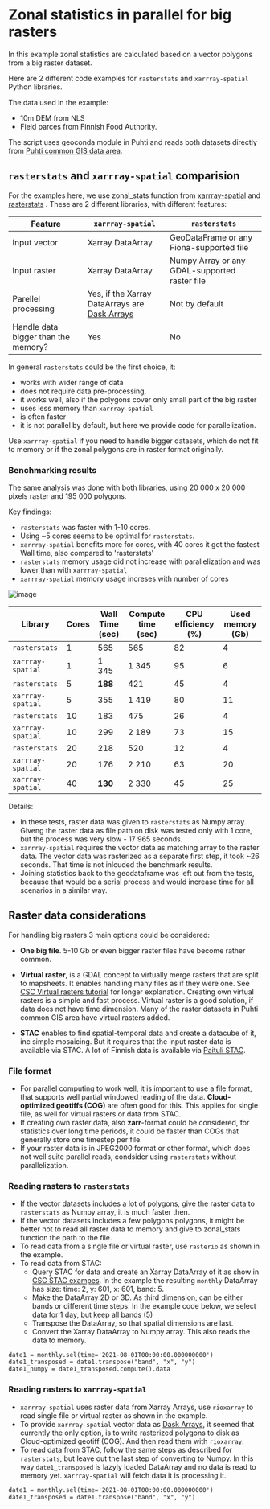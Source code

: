 # Zonal statistics in parallel for big rasters

In this example zonal statistics are calculated based on a vector polygons from a big raster dataset. 

Here are 2 different code examples for `rasterstats` and `xarrray-spatial` Python libraries.

The data used in the example:
* 10m DEM from NLS
* Field parces from Finnish Food Authority.

The script uses geoconda module in Puhti and reads both datasets directly from [Puhti common GIS data area](https://docs.csc.fi/data/datasets/spatial-data-in-csc-computing-env/#spatial-data-in-puhti).

## `rasterstats` and `xarrray-spatial` comparision

For the examples here, we use zonal_stats function from [xarrray-spatial](https://xarray-spatial.readthedocs.io/en/stable/user_guide/zonal.html#Zonal-Statistics) and [rasterstats](https://pythonhosted.org/rasterstats/manual.html#zonal-statistics) . These are 2 different libraries, with different features:

| Feature    | `xarrray-spatial` | `rasterstats`
| -------- | ------- | ------- |
| Input vector  | Xarray DataArray  | GeoDataFrame or any Fiona-supported file |
| Input raster | Xarray DataArray | Numpy Array or any GDAL-supported raster file |
| Parellel processing    | Yes, if the Xarray DataArrays are [Dask Arrays](https://docs.xarray.dev/en/stable/user-guide/dask.html)    | Not by default |
| Handle data bigger than the memory? | Yes | No | 

In general `rasterstats` could be the first choice, it:
* works with wider range of data
* does not require data pre-processing,
* it works well, also if the polygons cover only small part of the big raster
* uses less memory than `xarrray-spatial`
* is often faster
* it is not parallel by default, but here we provide code for parallelization.
  
Use `xarrray-spatial` if you need to handle bigger datasets, which do not fit to memory or if the zonal polygons are in raster format originally.



### Benchmarking results

The same analysis was done with both libraries, using 20 000 x 20 000 pixels raster and 195 000 polygons.

Key findings:
* `rasterstats` was faster with 1-10 cores.
* Using ~5 cores seems to be optimal for `rasterstats`.
* `xarrray-spatial` benefits more for cores, with 40 cores it got the fastest Wall time, also compared to 'rasterstats'
* `rasterstats` memory usage did not increase with parallelization and was lower than with `xarrray-spatial`
* `xarrray-spatial` memory usage increses with number of cores
  
![image](https://github.com/user-attachments/assets/6d3f2aba-fca2-447c-9e1e-5106c51bcf28)

| Library | Cores | Wall Time (sec) | Compute time (sec) | CPU efficiency (%) | Used memory (Gb)|
| -------- | ------- | ------- | ------- | ------- | ------- |
| `rasterstats` | 1| 565 | 565 | 82 | 4 | 
| `xarrray-spatial` | 1 | 1 345 | 1 345 | 95 | 6 |
| `rasterstats` | 5| **188** | 421 | 45 | 4 | 
| `xarrray-spatial` | 5 | 355 | 1 419 |  80 | 11 |
| `rasterstats` | 10| 183 | 475 | 26 | 4 | 
| `xarrray-spatial` | 10 | 299 | 2 189 | 73 | 15 |
| `rasterstats` | 20| 218 | 520 | 12 | 4 | 
| `xarrray-spatial` | 20 | 176 | 2 210 | 63 | 20 |
| `xarrray-spatial` | 40 | **130** | 2 330 | 45 | 25 |

Details:
* In these tests, raster data was given to `rasterstats` as Numpy array. Giveng the raster data as file path on disk was tested only with 1 core, but the process was very slow - 17 965 seconds. 
* `xarrray-spatial` requires the vector data as matching array to the raster data. The vector data was rasterized as a separate first step, it took ~26 seconds. That time is not inlcuded the benchmark results.
* Joining statistics back to the geodataframe was left out from the tests, because that would be a serial process and would increase time for all scenarios in a similar way.

## Raster data considerations

For handling big rasters 3 main options could be considered:

* **One big file**. 5-10 Gb or even bigger raster files have become rather common. 

* **Virtual raster**, is a GDAL concept to virtually merge rasters that are split to mapsheets. It enables handling many files as if they were one. See [CSC Virtual rasters tutorial](https://docs.csc.fi/support/tutorials/gis/virtual-rasters/) for longer explanation. Creating own virtual rasters is a simple and fast process. Virtual raster is a good solution, if data does not have time dimension. Many of the raster datasets in Puhti common GIS area have virtual rasters added.

* **STAC** enables to find spatial-temporal data and create a datacube of it, inc simple mosaicing. But it requires that the input raster data is available via STAC. A lot of Finnish data is available via [Paituli STAC](https://paituli.csc.fi/stac.html). 

### File format
* For parallel computing to work well, it is important to use a file format, that supports well partial windowed reading of the data. **Cloud-optimized geotiffs (COG)** are often good for this. This applies for single file, as well for virtual rasters or data from STAC.
* If creating own raster data, also **zarr**-format could be considered, for statistics over long time periods, it could be faster than COGs that generally store one timestep per file.
* If your raster data is in JPEG2000 format or other format, which does not well suite parallel reads, condsider using `rasterstats` without parallelization.

### Reading rasters to `rasterstats`

* If the vector datasets includes a lot of polygons, give the raster data to `rasterstats` as Numpy array, it is much faster then.
* If the vector datasets includes a few polygons polygons, it might be better not to read all raster data to memory and give to zonal_stats function the path to the file.
* To read data from a single file or virtual raster, use `rasterio` as shown in the example.
* To read data from STAC:
     * Query STAC for data and create an Xarray DataArray of it as show in [CSC STAC exampes](../STAC). In the example the resulting `monthly` DataArray has size: time: 2, y: 601, x: 601, band: 5.
     * Make the DataArray 2D or 3D. As third dimension, can be either bands or different time steps. In the example code below, we select data for 1 day, but keep all bands (5)
     * Transpose the DataArray, so that spatial dimensions are last.
     * Convert the Xarray DataArray to Numpy array. This also reads the data to memory.

```
date1 = monthly.sel(time='2021-08-01T00:00:00.000000000')
date1_transposed = date1.transpose("band", "x", "y")
date1_numpy = date1_transposed.compute().data
```

### Reading rasters to `xarrray-spatial`
* `xarrray-spatial` uses raster data from Xarray Arrays, use `rioxarray` to read single file or virtual raster as shown in the example.
* To provide `xarrray-spatial` vector data as [Dask Arrays](https://docs.xarray.dev/en/stable/user-guide/dask.html), it seemed that currently the only option, is to write rasterized polygons to disk as Cloud-optimized geotiff (COG). And then read them with `rioxarray`.
* To read data from STAC, follow the same steps as described for `rasterstats`, but leave out the last step of converting to Numpy. In this way `date1_transposed` is lazyly loaded DataArray and no data is read to memory yet. `xarrray-spatial` will fetch data it is processing it.

```
date1 = monthly.sel(time='2021-08-01T00:00:00.000000000')
date1_transposed = date1.transpose("band", "x", "y")
```
